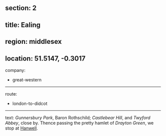 section: 2
----
title: Ealing
----
region: middlesex
----
location: 51.5147, -0.3017
----
company:
- great-western
----
route:
- london-to-didcot
----
text: *Gunnersbury Park*, Baron Rothschild; *Castlebear Hill*, and *Twyford Abbey*, close by. Thence passing the pretty hamlet of *Drayton Green*, we stop at [Hanwell](/stations/hanwell).
